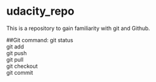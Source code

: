 # udacity_repo
This is a repository to gain familiarity with git and Github. 

##Git command:
git status  
git add  
git push  
git pull  
git checkout  
git commit  

